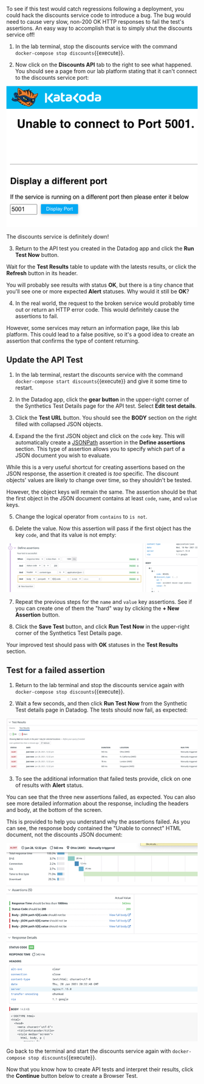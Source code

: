 To see if this test would catch regressions following a deployment, you could hack the discounts service code to introduce a bug. The bug would need to cause very slow, non-200 OK HTTP responses to fail the test's assertions. An easy way to accomplish that is to simply shut the discounts service off!

1. In the lab terminal, stop the discounts service with the command `docker-compose stop discounts`{{execute}}.

2. Now click on the **Discounts API** tab to the right to see what happened. You should see a page from our lab platform stating that it can't connect to the discounts service port:

  ![Screenshot of the discount service's response when it's down](./assets/discounts_service_down.png)

  The discounts service is definitely down!

3. Return to the API test you created in the Datadog app and click the **Run Test Now** button.

  Wait for the **Test Results** table to update with the latests results, or click the **Refresh** button in its header.

  You will probably see results with status **OK**, but there is a tiny chance that you'll see one or more expected **Alert** statuses. Why would it still be **OK**?

4. In the real world, the request to the broken service would probably time out or return an HTTP error code. This would definitely cause the assertions to fail.

  However, some services may return an information page, like this lab platform. This could lead to a false positive, so it's a good idea to create an assertion that confirms the type of content returning. 

## Update the API Test

1. In the lab terminal, restart the discounts service with the command `docker-compose start discounts`{{execute}} and give it some time to restart.

2. In the Datadog app, click the **gear button** in the upper-right corner of the Synthetics Test Details page for the API test. Select **Edit test details**.

3. Click the **Test URL** button. You should see the **BODY** section on the right filled with collapsed JSON objects.

4. Expand the the first JSON object and click on the `code` key. This will automatically create a [JSONPath](https://support.smartbear.com/readyapi/docs/testing/jsonpath-reference.html) assertion in the **Define assertions** section. This type of assertion allows you to specify which part of a JSON document you wish to evaluate.

  While this is a very useful shortcut for creating assertions based on the JSON response, the assertion it created is _too_ specific. The discount objects' values are likely to change over time, so they shouldn't be tested. 
  
  However, the object keys will remain the same. The assertion should be that the first object in the JSON document contains at least `code`, `name`, and `value` keys.

5. Change the logical operator from `contains` to `is not`.

6. Delete the value. Now this assertion will pass if the first object has the key `code`, and that its value is not empty:
  
  ![JSONPath assertion that the first object contains a non-empty key](./assets/api_test_jsonpath_assertion.png)

7. Repeat the previous steps for the `name` and `value` key assertions. See if you can create one of them the "hard" way by clicking the **+ New Assertion** button.

8. Click the **Save Test** button, and click **Run Test Now** in the upper-right corner of the Synthetics Test Details page.

  Your improved test should pass with **OK** statuses in the **Test Results** section.

## Test for a failed assertion

1. Return to the lab terminal and stop the discounts service again with `docker-compose stop discounts`{{execute}}. 

2. Wait a few seconds, and then click **Run Test Now** from the Synthetic Test details page in Datadog. The tests should now fail, as expected:

  ![Failed API tests in the Test Results section](./assets/api_test_jsonpath_fail_results.png)

3. To see the additional information that failed tests provide, click on one of results with **Alert** status. 

  You can see that the three new assertions failed, as expected. You can also see more detailed information about the response, including the headers and body, at the bottom of the screen. 
  
  This is provided to help you understand why the assertions failed. As you can see, the response body contained the "Unable to connect" HTML document, not the discounts JSON document:

  ![Details of a test with failed assertions](./assets/api_test_jsonpath_fail_details.png)

Go back to the terminal and start the discounts service again with `docker-compose stop discounts`{{execute}}.

Now that you know how to create API tests and interpret their results, click the **Continue** button below to create a Browser Test.
